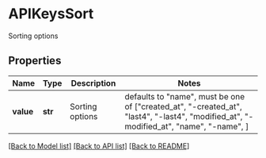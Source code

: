 # APIKeysSort

Sorting options
## Properties
Name | Type | Description | Notes
------------ | ------------- | ------------- | -------------
**value** | **str** | Sorting options | defaults to "name",  must be one of ["created_at", "-created_at", "last4", "-last4", "modified_at", "-modified_at", "name", "-name", ]

[[Back to Model list]](README.md#documentation-for-models) [[Back to API list]](README.md#documentation-for-api-endpoints) [[Back to README]](README.md)


